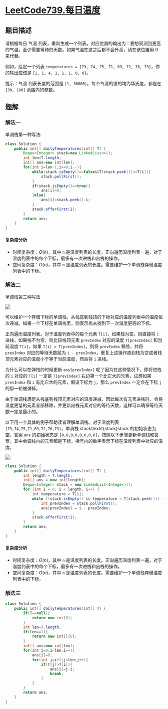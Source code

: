 # [LeetCode739.每日温度](https://leetcode-cn.com/problems/daily-temperatures/)
## 题目描述
请根据每日 气温 列表，重新生成一个列表。对应位置的输出为：要想观测到更高的气温，至少需要等待的天数。如果气温在这之后都不会升高，请在该位置用 0 来代替。

例如，给定一个列表 `temperatures = [73, 74, 75, 71, 69, 72, 76, 73]`，你的输出应该是 `[1, 1, 4, 2, 1, 1, 0, 0]`。

提示：气温 列表长度的范围是 `[1, 30000]`。每个气温的值的均为华氏度，都是在 `[30, 100]` 范围内的整数。

## 题解
### 解法一
单调栈第一种写法:
```java
class Solution {
    public int[] dailyTemperatures(int[] T) {
        Deque<Integer> stack=new LinkedList<>();
        int len=T.length;
        int[] ans=new int[len];
        for(int i=len-1;i>=0;i--){
            while(stack.isEmpty()==false&&T[stack.peek()]<=T[i]){
                stack.pollFirst();
            }
            if(stack.isEmpty()==true){
                ans[i]=0;
            }else{
                ans[i]=stack.peek()-i;
            }
            stack.offerFirst(i);
        }
        return ans;
    }
}
```
#### 复杂度分析
- 时间复杂度：$O(n)$，其中 `n` 是温度列表的长度。正向遍历温度列表一遍，对于温度列表中的每个下标，最多有一次进栈和出栈的操作。
- 空间复杂度：$O(n)$，其中 `n` 是温度列表的长度。需要维护一个单调栈存储温度列表中的下标。
### 解法二
单调栈第二种写法

![](https://picgp.oss-cn-beijing.aliyuncs.com/img/20200924164147.gif)

可以维护一个存储下标的单调栈，从栈底到栈顶的下标对应的温度列表中的温度依次递减。如果一个下标在单调栈里，则表示尚未找到下一次温度更高的下标。

正向遍历温度列表。对于温度列表中的每个元素 `T[i]`，如果栈为空，则直接将 `i` 进栈，如果栈不为空，则比较栈顶元素 `prevIndex` 对应的温度 `T[prevIndex]` 和当前温度 `T[i]`，如果 `T[i] > T[prevIndex]`，则将 `prevIndex` 移除，并将 `prevIndex` 对应的等待天数赋为 `i - prevIndex`，重复上述操作直到栈为空或者栈顶元素对应的温度小于等于当前温度，然后将 `i` 进栈。

为什么可以在弹栈的时候更新 `ans[prevIndex]` 呢？因为在这种情况下，即将进栈的 `i` 对应的 `T[i]` 一定是 `T[prevIndex]` 右边第一个比它大的元素，试想如果 `prevIndex` 和 `i` 有比它大的元素，假设下标为 `j`，那么 `prevIndex` 一定会在下标 `j` 的那一轮被弹掉。

由于单调栈满足从栈底到栈顶元素对应的温度递减，因此每次有元素进栈时，会将温度更低的元素全部移除，并更新出栈元素对应的等待天数，这样可以确保等待天数一定是最小的。

以下用一个具体的例子帮助读者理解单调栈。对于温度列表 `[73,74,75,71,69,72,76,73]`，单调栈 stack\textit{stack}stack 的初始状态为空，答案 `ans` 的初始状态是 `[0,0,0,0,0,0,0,0]`，按照以下步骤更新单调栈和答案，其中单调栈内的元素都是下标，括号内的数字表示下标在温度列表中对应的温度。

![](https://picgp.oss-cn-beijing.aliyuncs.com/img/20200924164834.png)

```java
class Solution {
    public int[] dailyTemperatures(int[] T) {
        int length = T.length;
        int[] ans = new int[length];
        Deque<Integer> stack = new LinkedList<Integer>();
        for (int i = 0; i < length; i++) {
            int temperature = T[i];
            while (!stack.isEmpty() && temperature > T[stack.peek()]) {
                int prevIndex = stack.pollFirst();
                ans[prevIndex] = i - prevIndex;
            }
            stack.offerFirst(i);
        }
        return ans;
    }
}
```
#### 复杂度分析
- 时间复杂度：$O(n)$，其中 `n` 是温度列表的长度。正向遍历温度列表一遍，对于温度列表中的每个下标，最多有一次进栈和出栈的操作。
- 空间复杂度：$O(n)$，其中 `n` 是温度列表的长度。需要维护一个单调栈存储温度列表中的下标。
### 解法三
```java
class Solution {
    public int[] dailyTemperatures(int[] T) {
        if(T==null){
            return new int[0];
        }
        int len=T.length;
        if(len==1){
            return new int[]{0};
        }
        int[] ans=new int[len];
        for(int i=0;i<len;i++){
            ans[i]=0;
            for(int j=i+1;j<len;j++){
                if(T[j]>T[i]){
                    ans[i]=j-i;
                    break;
                }
            }
        }
        return ans;
    }
}
```
